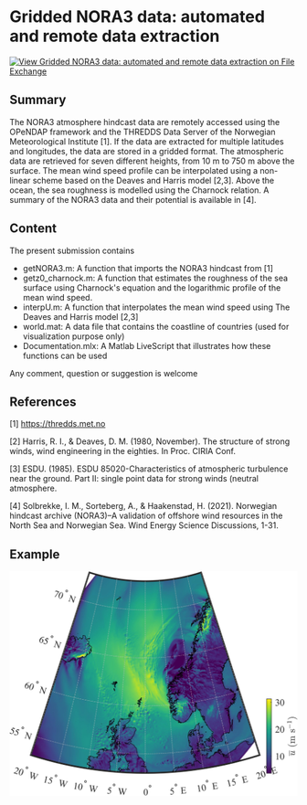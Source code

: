 # Gridded NORA3 data: automated and remote data extraction 

[![View Gridded NORA3 data: automated and remote data extraction on File Exchange](https://www.mathworks.com/matlabcentral/images/matlab-file-exchange.svg)](https://se.mathworks.com/matlabcentral/fileexchange/93685-gridded-nora3-data-automated-and-remote-data-extraction)


## Summary
The NORA3 atmosphere hindcast data are remotely accessed using the OPeNDAP framework and the THREDDS Data Server of the Norwegian Meteorological Institute [1]. If the data are extracted for multiple latitudes and longitudes, the data are stored in a gridded format. The atmospheric data are retrieved for seven different heights, from 10 m to 750 m  above the surface. The mean wind speed profile can be interpolated using a non-linear scheme based on the Deaves and Harris model [2,3].  Above the ocean, the sea roughness is modelled using the Charnock relation. A summary of the NORA3 data and their potential is available in [4]. 


## Content

The present submission contains
  - getNORA3.m: A function that imports the NORA3 hindcast from [1]
  - getz0_charnock.m: A function that estimates the roughness of the sea surface using Charnock's equation and the logarithmic profile of the mean wind speed.
  - interpU.m: A function that interpolates the mean wind speed using The Deaves and Harris model [2,3]
  - world.mat: A data file that contains the coastline of countries (used for visualization purpose only)
  - Documentation.mlx: A Matlab LiveScript that illustrates how these functions can be used 

Any comment, question or suggestion is welcome

## References

[1] https://thredds.met.no  

[2] Harris, R. I., & Deaves, D. M. (1980, November). The structure of strong winds, wind engineering in the eighties. In Proc. CIRIA Conf.

[3] ESDU. (1985). ESDU 85020-Characteristics of atmospheric turbulence near the ground. Part II: single point data for strong winds (neutral atmosphere.

[4] Solbrekke, I. M., Sorteberg, A., & Haakenstad, H. (2021). Norwegian hindcast archive (NORA3)–A validation of offshore wind resources in the North Sea and Norwegian Sea. Wind Energy Science Discussions, 1-31.


## Example

<img src="illustration.jpg" alt="Mean wind speed at 10 m above the surface in Northern Europe" width="700"/>


